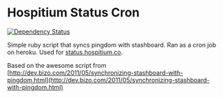 Hospitium Status Cron
====

[![Dependency Status](https://gemnasium.com/ninetwentyfour/hospitium-status-cron.png)](https://gemnasium.com/ninetwentyfour/hospitium-status-cron)

Simple ruby script that syncs pingdom with stashboard. Ran as a cron job on heroku. Used for [status.hospitium.co](http://status.hospitium.co).

Based on the awesome script from [http://dev.bizo.com/2011/05/synchronizing-stashboard-with-pingdom.html](http://dev.bizo.com/2011/05/synchronizing-stashboard-with-pingdom.html)